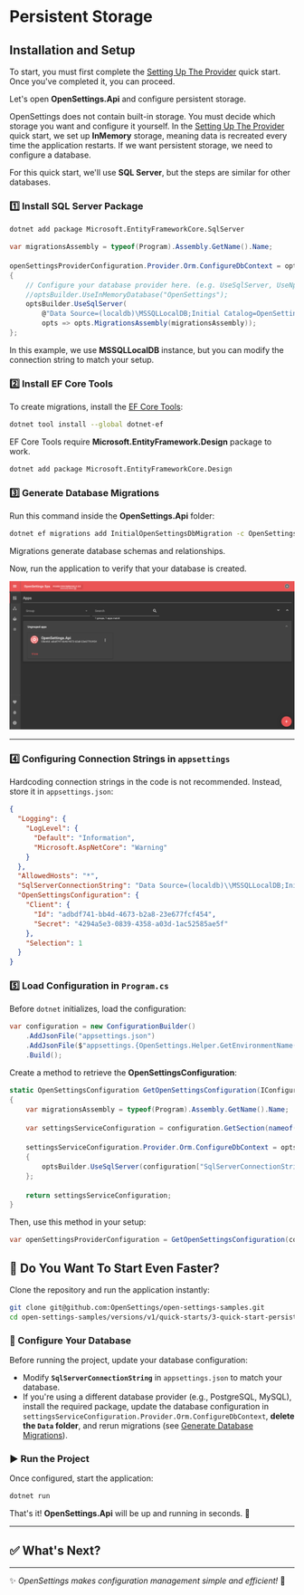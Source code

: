 # Persistent Storage

## Installation and Setup

To start, you must first complete the [Setting Up The Provider](quick-start-provider.md) quick start. Once you've completed it, you can proceed.

Let's open **OpenSettings.Api** and configure persistent storage.

OpenSettings does not contain built-in storage. You must decide which storage you want and configure it yourself. In the [Setting Up The Provider](quick-start-provider.md) quick start, we set up **InMemory** storage, meaning data is recreated every time the application restarts. If we want persistent storage, we need to configure a database.

For this quick start, we'll use **SQL Server**, but the steps are similar for other databases.

### 1️⃣ Install SQL Server Package

```sh
dotnet add package Microsoft.EntityFrameworkCore.SqlServer
```

```csharp
var migrationsAssembly = typeof(Program).Assembly.GetName().Name;

openSettingsProviderConfiguration.Provider.Orm.ConfigureDbContext = optsBuilder =>
{
    // Configure your database provider here. (e.g. UseSqlServer, UseNpgsql, UseInMemoryDatabase)
    //optsBuilder.UseInMemoryDatabase("OpenSettings");
    optsBuilder.UseSqlServer(
        @"Data Source=(localdb)\MSSQLLocalDB;Initial Catalog=OpenSettings;Integrated Security=True;MultipleActiveResultSets=True",
        opts => opts.MigrationsAssembly(migrationsAssembly));
};
```

In this example, we use **MSSQLLocalDB** instance, but you can modify the connection string to match your setup.

### 2️⃣ Install EF Core Tools

To create migrations, install the [EF Core Tools](https://learn.microsoft.com/en-us/ef/core/cli/dotnet):

```sh
dotnet tool install --global dotnet-ef
```

EF Core Tools require **Microsoft.EntityFramework.Design** package to work.

```sh
dotnet add package Microsoft.EntityFrameworkCore.Design
```

### 3️⃣ Generate Database Migrations

Run this command inside the **OpenSettings.Api** folder:

```sh
dotnet ef migrations add InitialOpenSettingsDbMigration -c OpenSettingsDbContext -o Data/Migrations/OpenSettings/OpenSettingsDb
```

Migrations generate database schemas and relationships.

Now, run the application to verify that your database is created.

![Quick Start Persistent Storage Spa](../assets/quick-start-persistent-storage-spa.png)

---

### 4️⃣ Configuring Connection Strings in `appsettings`

Hardcoding connection strings in the code is not recommended. Instead, store it in `appsettings.json`:

```json
{
  "Logging": {
    "LogLevel": {
      "Default": "Information",
      "Microsoft.AspNetCore": "Warning"
    }
  },
  "AllowedHosts": "*",
  "SqlServerConnectionString": "Data Source=(localdb)\\MSSQLLocalDB;Initial Catalog=OpenSettings;Integrated Security=True;MultipleActiveResultSets=True",
  "OpenSettingsConfiguration": {
    "Client": {
      "Id": "adbdf741-bb4d-4673-b2a8-23e677fcf454",
      "Secret": "4294a5e3-0839-4358-a03d-1ac52585ae5f"
    },
    "Selection": 1
  }
}
```

### 5️⃣ Load Configuration in `Program.cs`

Before `dotnet` initializes, load the configuration:

```csharp
var configuration = new ConfigurationBuilder()
    .AddJsonFile("appsettings.json")
    .AddJsonFile($"appsettings.{OpenSettings.Helper.GetEnvironmentName()}.json", optional: true)
    .Build();
```

Create a method to retrieve the **OpenSettingsConfiguration**:

```csharp
static OpenSettingsConfiguration GetOpenSettingsConfiguration(IConfiguration configuration)
{
    var migrationsAssembly = typeof(Program).Assembly.GetName().Name;

    var settingsServiceConfiguration = configuration.GetSection(nameof(OpenSettingsConfiguration)).Get<OpenSettingsConfiguration>();

    settingsServiceConfiguration.Provider.Orm.ConfigureDbContext = optsBuilder =>
    {
        optsBuilder.UseSqlServer(configuration["SqlServerConnectionString"], opts => opts.MigrationsAssembly(migrationsAssembly));
    };

    return settingsServiceConfiguration;
}
```

Then, use this method in your setup:

```csharp
var openSettingsProviderConfiguration = GetOpenSettingsConfiguration(configuration);
```

## 🚀 Do You Want To Start Even Faster?  

Clone the repository and run the application instantly:  

```bash
git clone git@github.com:OpenSettings/open-settings-samples.git
cd open-settings-samples/versions/v1/quick-starts/3-quick-start-persistent-storage/src/OpenSettings.Api/
```

### 🔧 Configure Your Database  

Before running the project, update your database configuration:

- Modify **`SqlServerConnectionString`** in `appsettings.json` to match your database.
- If you're using a different database provider (e.g., PostgreSQL, MySQL), install the required package, update the database configuration in `settingsServiceConfiguration.Provider.Orm.ConfigureDbContext`, **delete the `Data` folder**, and rerun migrations (see [Generate Database Migrations](#3-generate-database-migrations)).

### ▶️ Run the Project  

Once configured, start the application:

```sh
dotnet run
```

That's it! **OpenSettings.Api** will be up and running in seconds. 🎉  

---

## ✅ What's Next?

---

✨ *OpenSettings makes configuration management simple and efficient!* 🚀
